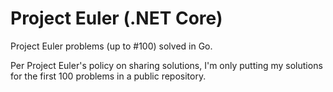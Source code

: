 # Project Euler (.NET Core)

Project Euler problems (up to #100) solved in Go.

Per Project Euler's policy on sharing solutions, I'm only putting my solutions for the first 100 problems in a public repository. 